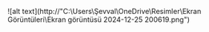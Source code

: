 ![alt text](http://"C:\Users\Şevval\OneDrive\Resimler\Ekran Görüntüleri\Ekran görüntüsü 2024-12-25 200619.png")
